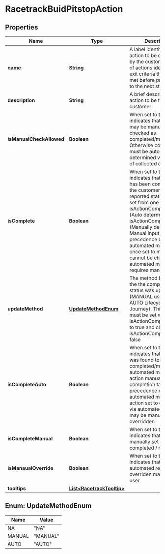 

# RacetrackBuidPitstopAction


## Properties

| Name | Type | Description | Notes |
|------------ | ------------- | ------------- | -------------|
|**name** | **String** | A label identifying the action to be completed by the customer.  A set of actions identifies the exit criteria that must be met before proceeding to the next stage |  |
|**description** | **String** | A brief description of the action to be taken by the customer |  |
|**isManualCheckAllowed** | **Boolean** | When set to true it indicates that this action may be manually checked as completed/met. Otherwise completion must be automatically determined via analysis of collected data |  |
|**isComplete** | **Boolean** | When set to true it indicates that this action has been completed by the customer.  This is the reported status and it is set from one of isActionCompleteAuto (Auto determined), isActionCompleteManual (Manually determined). Manual input takes precedence over the automated means and once set to manual it cannot be changed by automated means. It requires manual input |  |
|**updateMethod** | [**UpdateMethodEnum**](#UpdateMethodEnum) | The method by which the the completion status was updated (MANUAL user input, AUTO Lifecycle Journey). This value must be set when isActionComplete is set to true and cleared if isActionComplte is set to false |  |
|**isCompleteAuto** | **Boolean** | When set to true it indicates that this action was found to be completed/met through automated means.  An action manually set to completion takes precedence over the automated means.  An action set to completion via automated means may be manually overridden |  |
|**isCompleteManual** | **Boolean** | When set to true it indicates that action was manually set to completed / met |  |
|**isManaualOverride** | **Boolean** | When set to true it indicates that the automated result was overriden manually by a user |  |
|**tooltips** | [**List&lt;RacetrackTooltip&gt;**](RacetrackTooltip.md) |  |  |



## Enum: UpdateMethodEnum

| Name | Value |
|---- | -----|
| NA | &quot;NA&quot; |
| MANUAL | &quot;MANUAL&quot; |
| AUTO | &quot;AUTO&quot; |



